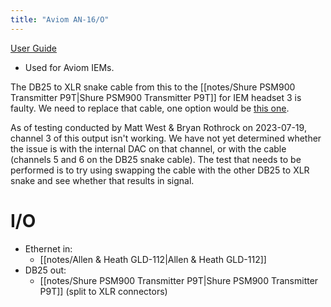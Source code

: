 ```yaml
---
title: "Aviom AN-16/O"
---
```


[User Guide](notes/manuals/AN-16-o-User-Guide.pdf)

- Used for Aviom IEMs.

The DB25 to XLR snake cable from this to the [[notes/Shure PSM900 Transmitter P9T|Shure PSM900 Transmitter P9T]] for IEM headset 3 is faulty. We need to replace that cable, one option would be [this one](https://www.sweetwater.com/store/detail/DTM803--hosa-dtm-803-3-meter).

As of testing conducted by Matt West & Bryan Rothrock on 2023-07-19, channel 3 of this output isn't working. We have not yet determined whether the issue is with the internal DAC on that channel, or with the cable (channels 5 and 6 on the DB25 snake cable). The test that needs to be performed is to try using swapping the cable with the other DB25 to XLR snake and see whether that results in signal.

# I/O
- Ethernet in:
	- [[notes/Allen & Heath GLD-112|Allen & Heath GLD-112]]
- DB25 out:
	- [[notes/Shure PSM900 Transmitter P9T|Shure PSM900 Transmitter P9T]] (split to XLR connectors)